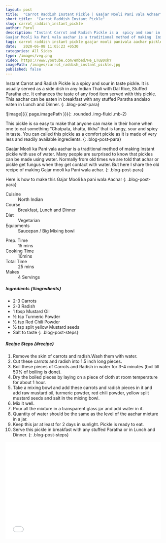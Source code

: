 ```yaml
---
layout: post
title:  "Carrot Raddish Instant Pickle | Gaajar Mooli Pani vala Achaar"
short_title:  "Carrot Raddish Instant Pickle"
slug: carrot_raddish_instant_pickle
author: Parul
description: "Instant Carrot and Radish Pickle is a  spicy and sour in taste pickle . It is usually served as a side dish in any Indian Thali with Dal Rice, Stuffed Paratha  etc.It enhances the taste of any food item served with this pickle. This aachar can be eaten in breakfast with any stuffed Paratha andalso eaten  in Lunch and Dinner. 
Gaajar Mooli ka Pani vala aachar is a traditional method of making  Instant pickle with use of water. "
tags: carrot raddish instant pickle gaajar mooli panivala aachar pickle recipes winters sour tangy spicy aachar recipes breakfast lunch dinner foodyindianmom
date:   2020-06-08 11:05:23 +0530
categories: All Sides
type: /images/veg.png
video: https://www.youtube.com/embed/He_LTuB0xkY
imagePath: /images/carrot_raddish_instant_pickle.jpg
published: false
---
```


Instant Carrot and Radish Pickle is a spicy and sour in taste pickle. It is usually served as a side dish in any Indian Thali with Dal Rice, Stuffed Paratha etc. It enhances the taste of any food item served with this pickle. This aachar can be eaten in breakfast with any stuffed Paratha andalso eaten in Lunch and Dinner. 
{: .blog-post-para}

![image]({{ page.imagePath }}){: .rounded .img-fluid .mb-2}

This pickle is so easy to make that anyone can make in their home when one to eat something “Chatpata, khatta, tikha” that is tangy, sour and spicy in taste. You can called this pickle as a comfort pickle as it is made of very less and readily available ingredients.
{: .blog-post-para}

Gaajar Mooli ka Pani vala aachar is a traditional method of making Instant pickle with use of water. Many people are surprised to know that pickles can be made using water. Normally from old times we are told that achar or pickle get fungus when they get contact with water. But here I share the old recipe of making Gajar mooli ka Pani wala achar.
{: .blog-post-para}

Here is how to make this Gajar Mooli ka pani wala Aachar
{: .blog-post-para}

<div class="row">
    <div class="col-md-6">
        <dl class="row">
            <dt class="col-sm-4">Cuisine</dt><dd class="col-sm-7">North Indian</dd>
            <dt class="col-sm-4">Course</dt><dd class="col-sm-7">Breakfast, Lunch and Dinner</dd>
            <dt class="col-sm-4">Diet</dt><dd class="col-sm-7">Vegetarian</dd>
            <dt class="col-sm-4">Equipments</dt><dd class="col-sm-7">Saucepan / Big Mixing bowl</dd>
        </dl>
    </div>
    <div class="col-md-6">
        <dl class="row">
            <dt class="col-sm-5">Prep. Time</dt><dd class="col-sm-7">15 mins</dd>
            <dt class="col-sm-5">Cooking Time</dt><dd class="col-sm-7">10mins</dd>
            <dt class="col-sm-5">Total Time</dt><dd class="col-sm-7">25 mins</dd>
            <dt class="col-sm-5">Makes</dt><dd class="col-sm-7">4 Servings</dd>
        </dl>
    </div>
</div>

##### **Ingredients** {#ingredients}
- 2-3 Carrots
- 2-3 Radish
- 1 tbsp Mustard Oil
- ½ tsp Turmeric Powder
- ½ tsp Red Chili Powder
- ½ tsp split yellow Mustard seeds
- Salt to taste
{: .blog-post-steps}

##### **Recipe Steps** {#recipe}
1. Remove the skin of carrots and radish.Wash them with water.
1. Cut these carrots and radish into 1.5 inch long pieces.
1. Boil these pieces of Carrots and Radish  in water for 3-4 minutes (boil till 50% of boiling is done).
1. Dry the boiled pieces by laying on a piece of  cloth at room temperature for about 1 hour.
1. Take a mixing  bowl and add these carrots and radish pieces in it and add raw mustard oil, turmeric powder, red chili powder, yellow split mustard seeds and salt in the mixing bowl.
1. Mix it well.
1. Pour all the mixture in a transparent glass jar and add water in it.
1. Quantity of water should be the same as the level of the aachar mixture in a jar.
1. Keep this jar at least for 2 days in sunlight. Pickle is ready to eat.
1. Serve this pickle in breakfast with any stuffed Paratha or in Lunch and Dinner.
{: .blog-post-steps}

<div class="row" id="video">
    <div class="col-md-12">
        <div class="embed-responsive embed-responsive-16by9">
            <iframe width="100%" height="315" src="{{page.video}}" frameborder="0" allow="accelerometer; autoplay; encrypted-media; gyroscope; picture-in-picture" allowfullscreen></iframe>
        </div>
    </div>
</div>
<br>
